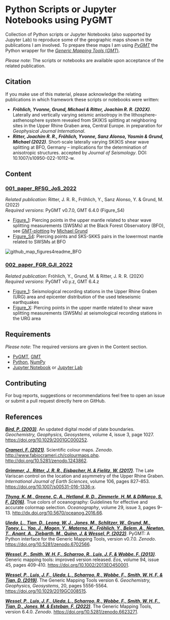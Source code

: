 # Python Scripts or Jupyter Notebooks using PyGMT

Collection of Python scripts or Jupyter Notebooks (also supported by Jupyter Lab) to reproduce some of the geographic maps shown in the publications I am involved. To prepare these maps I am using [_PyGMT_](https://www.pygmt.org/latest/) the Python wrapper for the [_Generic Mapping Tools_ (_GMT_)](https://www.generic-mapping-tools.org/).

_Please note_: The scripts or notebooks are available upon acceptance of the related publication.


## Citation

If you make use of this material, please acknowledge the relating publications in which framework these scripts or notebooks were written:

- **_Fröhlich, Yvonne, Grund, Michael & Ritter, Joachim R. R. (202X)_**. Laterally and vertically varying seismic anisotropy in the lithosphere-asthenosphere system revealed from SK(K)S splitting at neighboring sites in the Upper Rhine Graben area, Central Europe. in preparation for *Geophysical Journal International*.
- **_Ritter, Joachim R. R., Fröhlich, Yvonne, Sanz Alonso, Yasmin & Grund, Michael (2022)_**. Short-scale laterally varying SK(K)S shear wave splitting at BFO, Germany – implications for the determination of anisotropic structures. accepted by *Journal of Seismology*. DOI: 10.1007/s10950-022-10112-w.


## Content

### **[001_paper_RFSG_JoS_2022](https://github.com/yvonnefroehlich/GMT_PyGMT_plotting/tree/main/001_paper_RFSG_JoS_2022)**

_Related publication_: Ritter, J. R. R., Fröhlich, Y., Sanz Alonso, Y. & Grund, M. (2022)\
_Required versions_: PyGMT v0.7.0, GMT 6.4.0 (Figure_S4)

- [Figure_1](https://github.com/michaelgrund/GMT-plotting/tree/main/010_paper_RFSG2022): Piercing points in the upper mantle related to shear wave splitting measurements (SWSMs) at the Black Forest Observatory (BFO), see [GMT-plotting](https://github.com/michaelgrund/GMT-plotting) by [Michael Grund](https://github.com/michaelgrund)
- [Figure_S4](https://github.com/yvonnefroehlich/GMT_PyGMT_plotting/tree/main/001_paper_RFSG_JoS_2022/Figure_S4): Piercing points and SKS-SKKS pairs in the lowermost mantle related to SWSMs at BFO

![github_map_figures4readme_BFO](https://user-images.githubusercontent.com/94163266/188328824-d53c1620-fb27-4d9f-9c3f-9e73921c2832.png)

### **[002_paper_FGR_GJI_2022](https://github.com/yvonnefroehlich/GMT_PyGMT_plotting/tree/main/002_paper_FGR_GJI_2022)**

_Related publication_: Fröhlich, Y., Grund, M. & Ritter, J. R. R. (202X)\
_Required versions_: PyGMT v0.y.z, GMT 6.4.z

- [Figure_1](https://github.com/yvonnefroehlich/GMT_PyGMT_plotting/tree/main/002_paper_FGR_GJI_2022/Figure_1): Seismological recording stations in the Upper Rhine Graben (URG) area and epicenter distribution of the used teleseismic earthquakes
- [Figure_X](https://github.com/yvonnefroehlich/GMT_PyGMT_plotting/tree/main/002_paper_FGR_GJI_2022/Figure_X): Piercing points in the upper mantle related to shear wave splitting measurements (SWSMs) at seismological recording stations in the URG area

<!---
### **[003_XXX]()**

_Related to_: XXX\
_Required versions_: PyGMT vx.y.z, GMT 6.y.z

- [Figure_X](): XXX
-->

<!---
FIGURE
-->


## Requirements

_Please note_: The required versions are given in the Content section.

- [PyGMT](https://www.pygmt.org/latest/), [GMT](https://www.generic-mapping-tools.org/)
- [Python](https://www.python.org/), [NumPy](https://numpy.org/) <!---, [Pandas]()-->
- [Jupyter Notebook](https://jupyter.org/) or [Jupyter Lab](https://jupyter.org/)


## Contributing

For bug reports, suggestions or recommendations feel free to open an issue or submit a pull request directly here on GitHub.


## References

[**_Bird, P. (2003)_**](https://doi.org/10.1029/2001GC000252).
An updated digital model of plate boundaries.
*Geochemistry, Geophysics, Geosystems*, volume 4, issue 3, page 1027.
https://doi.org/10.1029/2001GC000252.

[**_Crameri, F. (2021)_**](http://doi.org/10.5281/zenodo.1243862).
Scientific colour maps. *Zenodo*. http://www.fabiocrameri.ch/colourmaps.php. http://doi.org/10.5281/zenodo.1243862.

[**_Grimmer, J., Ritter, J. R. R., Eisbacher, H. & Fielitz, W. (2017)_**](https://doi.org/10.1007/s00531-016-1336-x).
The Late Variscan control on the location and asymmetry of the Upper Rhine Graben.
*International Journal of Earth Sciences*, volume 106, pages 827–853.
https://doi.org/10.1007/s00531-016-1336-x.

[**_Thyng, K. M., Greene, C. A., Hetland, R. D., Zimmerle, H. M. & DiMarco, S. F. (2016)_**](http://dx.doi.org/10.5670/oceanog.2016.66).
True colors of oceanography: Guidelines for effective and accurate colormap selection.
*Oceanography*, volume 29, issue 3, pages 9–13.
http://dx.doi.org/10.5670/oceanog.2016.66.

<!---
[**_Uieda, L., Tian, D., Leong, W. J., Jones, M., Schlitzer, W., Grund, M., Toney, L., Yao, J., Magen, Y., Materna, K., Newton, T., Anant, A., Ziebarth, M., Quinn, J. & Wessel, P. (2022)_**](https://doi.org/10.5281/zenodo.6426493).
PyGMT: A Python interface for the Generic Mapping Tools, version v0.6.1.
*Zenodo*. https://doi.org/10.5281/zenodo.6426493.
-->

[**_Uieda, L., Tian, D., Leong, W. J., Jones, M., Schlitzer, W., Grund, M., Toney, L., Yao, J., Magen, Y., Materna, K., Fröhlich, Y., Belem, A., Newton, T., Anant, A., Ziebarth, M., Quinn, J. & Wessel, P. (2022)_**](https://doi.org/10.5281/zenodo.6702566).
PyGMT: A Python interface for the Generic Mapping Tools, version v0.7.0.
*Zenodo*. https://doi.org/10.5281/zenodo.6702566.

[**_Wessel, P., Smith, W. H. F., Scharroo, R., Luis, J. F. & Wobbe. F. (2013)_**](https://doi.org/10.1002/2013EO450001).
Generic mapping tools: improved version released.
*Eos*, volume 94, issue 45, pages 409-410.
https://doi.org/10.1002/2013EO450001.

[**_Wessel, P., Luis, J. F., Uieda, L., Scharroo, R., Wobbe, F., Smith, W. H. F. & Tian, D. (2019)_**](https://doi.org/10.1029/2019GC008515).
The Generic Mapping Tools version 6.
*Geochemistry, Geophysics, Geosystems*, 20, pages 5556-5564.
https://doi.org/10.1029/2019GC008515.

<!---
[**_Wessel, P., Luis, J. F., Uieda, L., Scharroo, R., Wobbe, F., Smith, W. H. F., Tian, D., Jones, M. & Esteban, F. (2021)_**](https://doi.org/10.5281/zenodo.5708769).
The Generic Mapping Tools, version 6.3.0.
*Zenodo*. https://doi.org/10.5281/zenodo.5708769.
-->

[**_Wessel, P., Luis, J. F., Uieda, L., Scharroo, R., Wobbe, F., Smith, W. H. F., Tian, D., Jones, M. & Esteban, F. (2022)_**](https://doi.org/10.5281/zenodo.6623271).
The Generic Mapping Tools, version 6.4.0.
*Zenodo*. https://doi.org/10.5281/zenodo.6623271.
